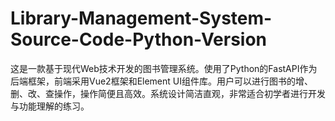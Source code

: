 # Library-Management-System-Source-Code-Python-Version
这是一款基于现代Web技术开发的图书管理系统。使用了Python的FastAPI作为后端框架，前端采用Vue2框架和Element UI组件库。用户可以进行图书的增、删、改、查操作，操作简便且高效。系统设计简洁直观，非常适合初学者进行开发与功能理解的练习。

